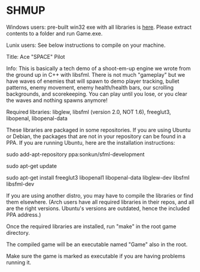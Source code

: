SHMUP
=====

Windows users: pre-built win32 exe with all libraries is [here]("https://dl.dropboxusercontent.com/u/12437014/AceSPACEPilot_win32.zip"). Please extract contents to a folder and run Game.exe.

Lunix users: See below instructions to compile on your machine.

Title: Ace "SPACE" Pilot

Info: This is basically a tech demo of a shoot-em-up engine we wrote from the ground up in C++ with libsfml. There is not much "gameplay" but we have waves of enemies that will spawn to demo player tracking, bullet patterns, enemy movement, enemy health/health bars, our scrolling backgrounds, and scorekeeping. You can play until you lose, or you clear the waves and nothing spawns anymore!

Required libraries: libglew, libsfml (version 2.0, NOT 1.6), freeglut3, libopenal, libopenal-data

These libraries are packaged in some repositories. If you are using Ubuntu or Debian, the packages that are not in your repository can be found in a PPA. If you are running Ubuntu, here are the installation instructions:

sudo add-apt-repository ppa:sonkun/sfml-development

sudo apt-get update

sudo apt-get install freeglut3 libopenal1 libopenal-data libglew-dev libsfml libsfml-dev

If you are using another distro, you may have to compile the libraries or find them elsewhere. (Arch users have all required libraries in their repos, and all are the right versions. Ubuntu's versions are outdated, hence the included PPA address.)

Once the required libraries are installed, run "make" in the root game directory.

The compiled game will be an executable named "Game" also in the root.

Make sure the game is marked as executable if you are having problems running it.
